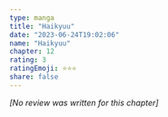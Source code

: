 ```yaml
---
type: manga
title: "Haikyuu"
date: "2023-06-24T19:02:06"
name: "Haikyuu"
chapter: 12
rating: 3
ratingEmoji: ⭐️⭐️⭐️
share: false
---
```


_[No review was written for this chapter]_
